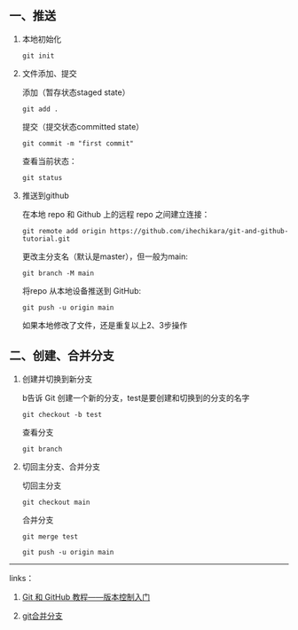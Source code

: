 
## 一、推送

1. 本地初始化

   ```shell
   git init
   ```

2. 文件添加、提交

   添加（暂存状态staged state）

   ```shell
   git add .
   ```

   提交（提交状态committed state）

   ```shell
   git commit -m "first commit"
   ```

   查看当前状态：

   ```shell
   git status
   ```

3. 推送到github

    在本地 repo 和 Github 上的远程 repo 之间建立连接：

   ```shell
   git remote add origin https://github.com/ihechikara/git-and-github-tutorial.git
   ```

   更改主分支名（默认是master），但一般为main:

   ```shell
   git branch -M main
   ```

   将repo 从本地设备推送到 GitHub:

   ```shell
   git push -u origin main
   ```

   如果本地修改了文件，还是重复以上2、3步操作

## 二、创建、合并分支

1. 创建并切换到新分支

    b告诉 Git 创建一个新的分支，test是要创建和切换到的分支的名字

   ```shell
   git checkout -b test
   ```

   查看分支

   ```shell
   git branch
   ```

2. 切回主分支、合并分支

   切回主分支

   ```shell
   git checkout main
   ```

    合并分支

    ```shell
    git merge test

    git push -u origin main 
    ```

---

links：

1. [Git 和 GitHub 教程——版本控制入门](https://mp.weixin.qq.com/s/e0nEJFwiZQqxupSJVvouxg)

2. [git合并分支](https://www.jianshu.com/p/26d050497abb)

